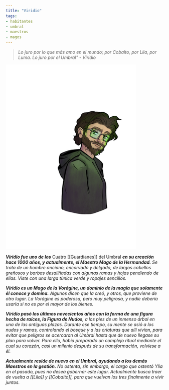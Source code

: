 ```yaml
---
title: "Viridio"
tags: 
- habitantes
- umbral
- maestros
- magos
---
```

> _Lo juro por lo que más amo en el mundo; por Cobalto, por Lila, por Luma. Lo juro por el Umbral" - Viridio_

![](notes/images/Viridio.png)

**_Viridio fue uno de los_** Cuatro [[Guardianes]] del Umbral **_en su creación hace 1000 años, y actualmente, el Maestro Mago de la Hermandad._** _Se trata de un hombre anciano, encorvado y delgado, de largos cabellos greñosos y barbas desaliñadas con algunas ramas y hojas pendiendo de ellas. Viste con una larga túnica verde y ropajes sencillos._

**_Viridio es un Mago de la Vorágine, un dominio de la magia que solamente él conoce y domina._** _Algunos dicen que la creó, y otros, que proviene de otro lugar. La Vorágine es poderosa, pero muy peligrosa, y nadie debería usarla si no es por el mayor de los bienes._

**_Viridio pasó los últimos novecientos años con la forma de una figura hecha de raíces, la Figura de Nudos_**_, a los pies de un inmenso árbol en una de las antiguas plazas. Durante ese tiempo, su mente se asió a los nudos y ramas, controlando el bosque y a las criaturas que allí vivían, para evitar que peligros se acercaran al Umbral hasta que de nuevo llegase su plan para volver. Para ello, había preparado un complejo ritual mediante el cual su corazón, casi un milenio después de su transformación, volviese a él._

**_Actualmente reside de nuevo en el Umbral, ayudando a los demás Maestros en la gestión._** _No ostenta, sin embargo, el cargo que ostentó Ylia en el pasado, pues no desea gobernar este lugar. Actualmente busca traer de vuelta a [[Lila]] y [[Cobalto]], para que vuelvan los tres finalmente a vivir juntos._
